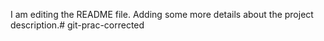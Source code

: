 I am editing the README file. Adding some more details about the project description.# git-prac-corrected

